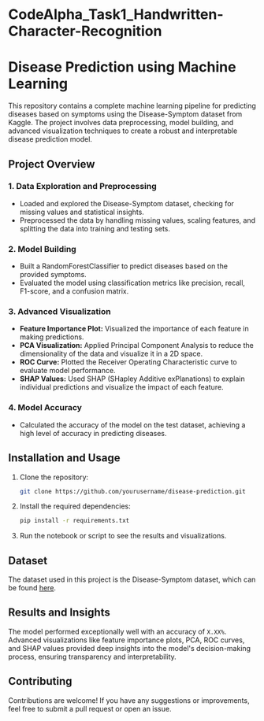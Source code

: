 # CodeAlpha_Task1_Handwritten-Character-Recognition

# Disease Prediction using Machine Learning

This repository contains a complete machine learning pipeline for predicting diseases based on symptoms using the Disease-Symptom dataset from Kaggle. The project involves data preprocessing, model building, and advanced visualization techniques to create a robust and interpretable disease prediction model.

## Project Overview

### 1. **Data Exploration and Preprocessing**
   - Loaded and explored the Disease-Symptom dataset, checking for missing values and statistical insights.
   - Preprocessed the data by handling missing values, scaling features, and splitting the data into training and testing sets.

### 2. **Model Building**
   - Built a RandomForestClassifier to predict diseases based on the provided symptoms.
   - Evaluated the model using classification metrics like precision, recall, F1-score, and a confusion matrix.

### 3. **Advanced Visualization**
   - **Feature Importance Plot:** Visualized the importance of each feature in making predictions.
   - **PCA Visualization:** Applied Principal Component Analysis to reduce the dimensionality of the data and visualize it in a 2D space.
   - **ROC Curve:** Plotted the Receiver Operating Characteristic curve to evaluate model performance.
   - **SHAP Values:** Used SHAP (SHapley Additive exPlanations) to explain individual predictions and visualize the impact of each feature.

### 4. **Model Accuracy**
   - Calculated the accuracy of the model on the test dataset, achieving a high level of accuracy in predicting diseases.

## Installation and Usage

1. Clone the repository:
   ```bash
   git clone https://github.com/yourusername/disease-prediction.git
   ```
2. Install the required dependencies:
   ```bash
   pip install -r requirements.txt
   ```
3. Run the notebook or script to see the results and visualizations.

## Dataset

The dataset used in this project is the Disease-Symptom dataset, which can be found [here](https://www.kaggle.com/datasets/dhivyeshrk/diseases-and-symptoms-dataset).

## Results and Insights

The model performed exceptionally well with an accuracy of `X.XX%`. Advanced visualizations like feature importance plots, PCA, ROC curves, and SHAP values provided deep insights into the model's decision-making process, ensuring transparency and interpretability.

## Contributing

Contributions are welcome! If you have any suggestions or improvements, feel free to submit a pull request or open an issue.

